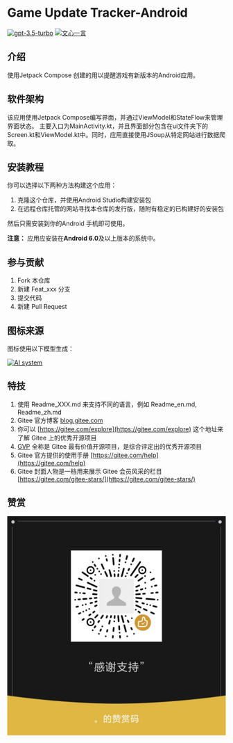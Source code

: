 # Game Update Tracker-Android

[![gpt-3.5-turbo](https://img.shields.io/badge/LLM-gpt--3.5--turbo-green?logo=openai)](https://chat.openai.com/)
[![文心一言](https://img.shields.io/badge/LLM-%E6%96%87%E5%BF%83%E4%B8%80%E8%A8%80-blue?logo=baidu)](https://yiyan.baidu.com/)

## 介绍

使用Jetpack Compose 创建的用以提醒游戏有新版本的Android应用。

## 软件架构

该应用使用Jetpack Compose编写界面，并通过ViewModel和StateFlow来管理界面状态。
主要入口为MainActivity.kt，并且界面部分包含在ui文件夹下的Screen.kt和ViewModel.kt中。同时，应用直接使用JSoup从特定网站进行数据爬取。

## 安装教程

你可以选择以下两种方法构建这个应用：

1. 克隆这个仓库，并使用Android Studio构建安装包
2. 在远程仓库托管的网站寻找本仓库的发行版，随附有稳定的已构建好的安装包

然后只需安装到你的Android 手机即可使用。

**注意：** 应用应安装在**Android 6.0**及以上版本的系统中。

## 参与贡献

1. Fork 本仓库
2. 新建 Feat_xxx 分支
3. 提交代码
4. 新建 Pull Request

## 图标来源

图标使用以下模型生成：

[![AI system](https://img.shields.io/badge/AI-DALL·E%202-green?logo=openai)](https://openai.com/dall-e-2)

## 特技

1. 使用 Readme\_XXX.md 来支持不同的语言，例如 Readme\_en.md, Readme\_zh.md
2. Gitee 官方博客 [blog.gitee.com](https://blog.gitee.com)
3. 你可以 [https://gitee.com/explore](https://gitee.com/explore) 这个地址来了解 Gitee 上的优秀开源项目
4. [GVP](https://gitee.com/gvp) 全称是 Gitee 最有价值开源项目，是综合评定出的优秀开源项目
5. Gitee 官方提供的使用手册 [https://gitee.com/help](https://gitee.com/help)
6. Gitee 封面人物是一档用来展示 Gitee
   会员风采的栏目 [https://gitee.com/gitee-stars/](https://gitee.com/gitee-stars/)

## 赞赏

![微信赞赏码](readme/image/微信赞赏码.jpg)
